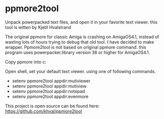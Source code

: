 # ppmore2tool
Unpack powerpacked text files, and open it in your favorite text viewer.
this tool is witten by Kjetil Hvalstrand

The original ppmore for classic Amiga is crashing on AmigaOS4.1, instead of wasting lots of hours trying to debug that old tool. 
I have decided to make wrapper. Ppmore2tool is not based on original ppmore command.
this program uses powerpacker.library version 38 or higher for AmigaOS4.1.

Copy ppmore into c:

Open shell, set your default text viewer.
using one of following commands.

* setenv ppmore2tool appdir:mutiviewer
* setenv ppmore2tool appdir:mutiview
* setenv ppmore2tool appdir:notepad
* setenv ppmore2tool appdir:evenmore

This project is open source can be found here:
https://github.com/khval/ppmore2tool
